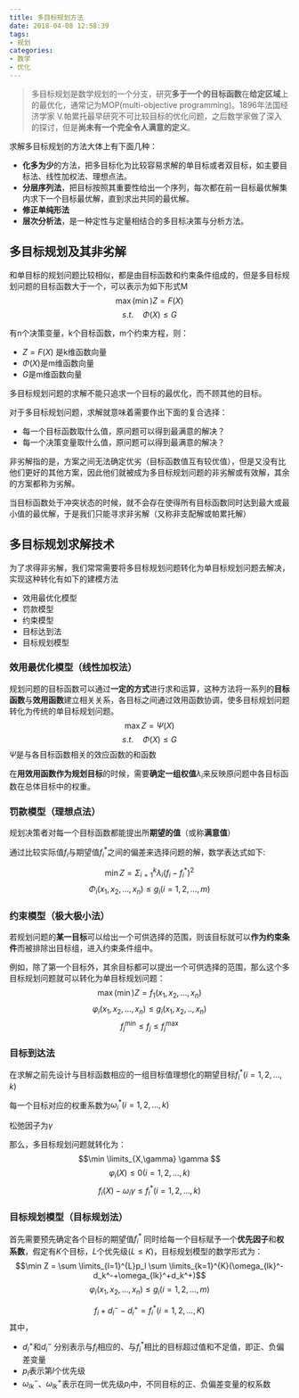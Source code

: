 ```yaml
---
title: 多目标规划方法
date: 2018-04-08 12:58:39
tags:
- 规划
categories:
- 数学
- 优化
---
```


> 多目标规划是数学规划的一个分支，研究**多于一个的目标函数**在**给定区域**上的最优化，通常记为MOP(multi-objective programming)。1896年法国经济学家 V.帕累托最早研究不可比较目标的优化问题，之后数学家做了深入的探讨，但是**尚未有一个完全令人满意的定义**。

<!--more-->

求解多目标规划的方法大体上有下面几种：

- **化多为少**的方法，把多目标化为比较容易求解的单目标或者双目标，如主要目标法、线性加权法、理想点法。
- **分层序列法**，把目标按照其重要性给出一个序列，每次都在前一目标最优解集内求下一个目标最优解，直到求出共同的最优解。
- **修正单纯形法**
- **层次分析法**，是一种定性与定量相结合的多目标决策与分析方法。

## 多目标规划及其非劣解

和单目标的规划问题比较相似，都是由目标函数和约束条件组成的，但是多目标规划问题的目标函数大于一个，可以表示为如下形式M
$$\max(\min)Z=F(X) $$
$$s.t. \quad \Phi(X) \leq G$$

有n个决策变量，k个目标函数，m个约束方程，则：

- $Z=F(X)$ 是k维函数向量
- $\Phi(X)$是m维函数向量
- $G$是m维函数向量

多目标规划问题的求解不能只追求一个目标的最优化，而不顾其他的目标。

对于多目标规划问题，求解就意味着需要作出下面的复合选择：

- 每一个目标函数取什么值，原问题可以得到最满意的解决？
- 每一个决策变量取什么值，原问题可以得到最满意的解决？

非劣解指的是，方案之间无法确定优劣（目标函数值互有较优值），但是又没有比他们更好的其他方案，因此他们就被成为多目标规划问题的非劣解或有效解，其余的方案都称为劣解。

当目标函数处于冲突状态的时候，就不会存在使得所有目标函数同时达到最大或最小值的最优解，于是我们只能寻求非劣解（又称非支配解或帕累托解）

## 多目标规划求解技术

为了求得非劣解，我们常常需要将多目标规划问题转化为单目标规划问题去解决，实现这种转化有如下的建模方法

- 效用最优化模型
- 罚款模型
- 约束模型
- 目标达到法
- 目标规划模型

### 效用最优化模型（线性加权法）

规划问题的目标函数可以通过**一定的方式**进行求和运算，这种方法将一系列的**目标函数**与**效用函数**建立相关关系，各目标之间通过效用函数协调，使多目标规划问题转化为传统的单目标规划问题。
$$\max Z=\Psi(X)$$
$$s.t.   \quad \Phi(X) \leq G$$
$\Psi$是与各目标函数相关的效应函数的和函数

在**用效用函数作为规划目标**的时候，需要**确定一组权值**$\lambda_i$来反映原问题中各目标函数在总体目标中的权重。

### 罚款模型（理想点法）

规划决策者对每一个目标函数都能提出所**期望的值**（或称**满意值**）

通过比较实际值$f_i$与期望值$f_i^{*}$之间的偏差来选择问题的解，数学表达式如下: 

$$\min Z = \Sigma_{i=1}^k \lambda_i (f_i-f_i^{*})^2 $$
$$\Phi_i(x_1,x_2,...,x_n) \leq g_i(i=1,2,...,m)$$

### 约束模型（极大极小法）

若规划问题的**某一目标**可以给出一个可供选择的范围，则该目标就可以**作为约束条件**而被排除出目标组，进入约束条件组中。

例如，除了第一个目标外，其余目标都可以提出一个可供选择的范围，那么这个多目标规划问题就可以转化为单目标规划问题：
$$\max(\min)Z=f_1(x_1,x_2,...,x_n)$$
$$\varphi_i(x_1,x_2,...,x_n) \leq g_i(x_1,x_2,..,x_n) $$
$$f_j^{\min} \leq f_j \leq f_j^{\max}$$

### 目标到达法
在求解之前先设计与目标函数相应的一组目标值理想化的期望目标$f_i^{*}(i=1,2,...,k)$ 

每一个目标对应的权重系数为$\omega^{*}_i(i=1,2,...,k)$ 

松弛因子为$\gamma$


那么，多目标规划问题就转化为：
$$\min \limits_{X,\gamma} \gamma $$
$$\varphi_i(X) \leq 0(i=1,2,...,k)$$
$$f_i(X)-\omega_i\gamma \leq f_i^*(i=1,2,...,k)$$

### 目标规划模型（目标规划法）

首先需要预先确定各个目标的期望值$f_i^{*}$
同时给每一个目标赋予一个**优先因子**和**权系数**，假定有$K$个目标，$L$个优先级($L \leq K$)，目标规划模型的数学形式为：
$$\min Z = \sum \limits_{l=1}^{L}p_l \sum \limits_{k=1}^{K}(\omega_{lk}^-d_k^-+\omega_{lk}^+d_k^+)$$
$$\varphi_i(x_1,x_2,...,x_n) \leq g_i(i=1,2,...,m)$$ 

$$f_i+d_i^{-}-d_i^{+} = f_i^{*}(i=1,2,...,K)$$
其中，

- $d_i^+$和$d_i^-$ 分别表示与$f_i$相应的、与$f_i^*$相比的目标超过值和不足值，即正、负偏差变量
- $p_l$表示第$l$个优先级
- $\omega_{lk}^-$、$\omega_{lk}^+$表示在同一优先级$p_l$中，不同目标的正、负偏差变量的权系数

